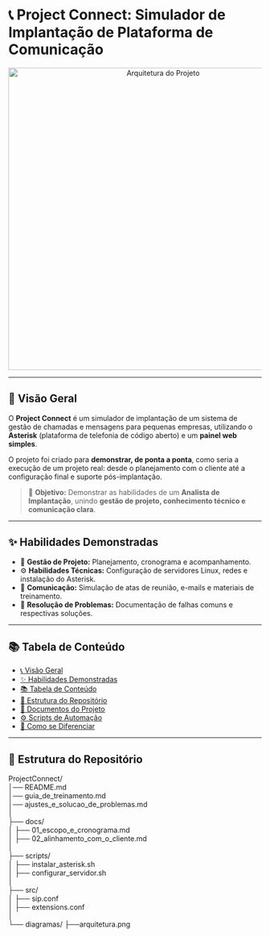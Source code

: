 # 📞 Project Connect: Simulador de Implantação de Plataforma de Comunicação

<p align="center">
  <img src="diagramas/arquitetura.png" alt="Arquitetura do Projeto" width="600"/>
</p>

---

## 🔹 Visão Geral
O **Project Connect** é um simulador de implantação de um sistema de gestão de chamadas e mensagens para pequenas empresas, utilizando o **Asterisk** (plataforma de telefonia de código aberto) e um **painel web simples**.  

O projeto foi criado para **demonstrar, de ponta a ponta**, como seria a execução de um projeto real: desde o planejamento com o cliente até a configuração final e suporte pós-implantação.  

> 🎯 **Objetivo:** Demonstrar as habilidades de um **Analista de Implantação**, unindo **gestão de projeto, conhecimento técnico e comunicação clara**.

---

## ✨ Habilidades Demonstradas
- 📌 **Gestão de Projeto:** Planejamento, cronograma e acompanhamento.  
- ⚙️ **Habilidades Técnicas:** Configuração de servidores Linux, redes e instalação do Asterisk.  
- 📝 **Comunicação:** Simulação de atas de reunião, e-mails e materiais de treinamento.  
- 🔧 **Resolução de Problemas:** Documentação de falhas comuns e respectivas soluções.  

---

## 📚 Tabela de Conteúdo
- [📞 Visão Geral](#-visão-geral)  
- [✨ Habilidades Demonstradas](#-habilidades-demonstradas)  
- [📚 Tabela de Conteúdo](#-tabela-de-conteúdo)  
- [📂 Estrutura do Repositório](#-estrutura-do-repositório)  
- [📑 Documentos do Projeto](#-documentos-do-projeto)  
- [⚙️ Scripts de Automação](#️-scripts-de-automação)  
- [🧩 Como se Diferenciar](#-como-se-diferenciar)  

---

## 📂 Estrutura do Repositório
ProjectConnect/<br/>
│── README.md<br/>
│── guia_de_treinamento.md<br/>
│── ajustes_e_solucao_de_problemas.md<br/>
│<br/>
├── docs/<br/>
│   ├── 01_escopo_e_cronograma.md<br/>
│   ├── 02_alinhamento_com_o_cliente.md<br/>
│<br/>
├── scripts/<br/>
│   ├── instalar_asterisk.sh<br/>
│   ├── configurar_servidor.sh<br/>
│<br/>
├── src/<br/>
│   ├── sip.conf<br/>
│   ├── extensions.conf<br/>
│<br/>
└── diagramas/ ├──arquitetura.png
